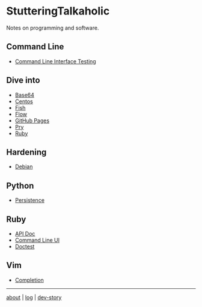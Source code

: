 # StutteringTalkaholic

Notes on programming and software.

## Command Line

- [Command Line Interface Testing](cli/test/)

## Dive into

- [Base64](dive-into/base64/)
- [Centos](dive-into/centos/)
- [Fish](dive-into/fish/)
- [Flow](dive-into/flow/)
- [GitHub Pages](dive-into/gh-pages/)
- [Pry](dive-into/pry/)
- [Ruby](dive-into/ruby/)

## Hardening

- [Debian](hardening/debian/)

## Python

- [Persistence](python/persistence/)

## Ruby

- [API Doc](ruby/api-doc/)
- [Command Line UI](ruby/cli/)
- [Doctest](ruby/doctest/)

## Vim

- [Completion](vim/completion/)

---

[about](/) \| [log](log/) \| [dev-story](https://stackoverflow.com/story/weakish)
